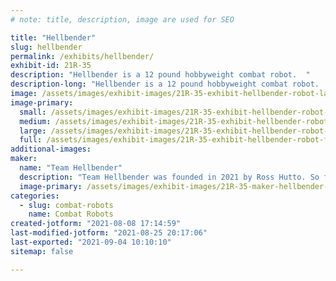 ```yaml
---
# note: title, description, image are used for SEO

title: "Hellbender"
slug: hellbender
permalink: /exhibits/hellbender/
exhibit-id: 21R-35
description: "Hellbender is a 12 pound hobbyweight combat robot.  "
description-long: "Hellbender is a 12 pound hobbyweight combat robot.  Its primary weapon is a 4 inch vertical steel drum spinning over 8000 rpm."
image: /assets/images/exhibit-images/21R-35-exhibit-hellbender-robot-large.jpg
image-primary: 
  small: /assets/images/exhibit-images/21R-35-exhibit-hellbender-robot-small.jpg
  medium: /assets/images/exhibit-images/21R-35-exhibit-hellbender-robot-medium.jpg
  large: /assets/images/exhibit-images/21R-35-exhibit-hellbender-robot-large.jpg
  full: /assets/images/exhibit-images/21R-35-exhibit-hellbender-robot-full.jpg
additional-images: 
maker: 
  name: "Team Hellbender"
  description: "Team Hellbender was founded in 2021 by Ross Hutto. So far all we have accomplished is burning up speed controllers and 3d printing things that don&#039;t work. "
  image-primary: /assets/images/exhibit-images/21R-35-maker-hellbender-img-2202-medium.JPG
categories: 
  - slug: combat-robots
    name: Combat Robots
created-jotform: "2021-08-08 17:14:59"
last-modified-jotform: "2021-08-25 20:17:06"
last-exported: "2021-09-04 10:10:10"
sitemap: false

---
```


